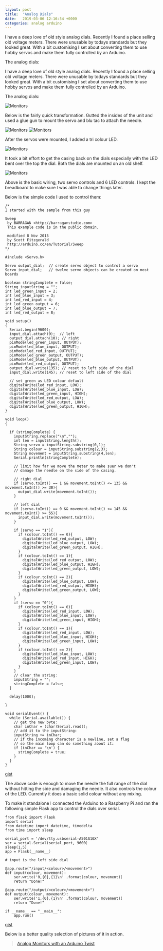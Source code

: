 ```yaml
---
layout: post
title:  "Analog Dials"
date:   2019-03-06 12:16:54 +0000
categories: analog arduino
---
```

I have a deep love of old style analog dials. Recently I found a place selling old voltage meters. There were unusable by todays standards but they looked great. With a bit customising I set about converting them to use hobby servos and make them fully controlled by an Arduino.

The analog dials:

I have a deep love of old style analog dials. Recently I found a place selling old voltage meters. There were unusable by todays standards but they looked great. With a bit customising I set about converting them to use hobby servos and make them fully controlled by an Arduino.

The analog dials:

<img src="/assets/2014/12/3_dials.jpg" alt="Monitors">

Below is the fairly quick transformation. Gutted the insides of the unit and used a glue gun to mount the servo and blu tac to attach the needle.

<img src="/assets/2014/12/monitor-in-bits.jpg" alt="Monitors">
<img src="/assets/2014/12/work-of-art.jpg" alt="Monitors">

After the servos were mounted, I added a tri colour LED.

<img src="/assets/2014/12/lights.jpg" alt="Monitors">

It took a bit effort to get the casing back on the dials especially with the LED bent over the top the dial. Both the dials are mounted on an old shelf.

<img src="/assets/2014/12/wiring.png" alt="Monitors">

Above is the basic wiring, two servo controls and 6 LED controls. I kept the breadboard to make sure I was able to change things later.

Below is the simple code I used to control them:

```
/*
I started with the sample from this guy

Sweep
 by BARRAGAN <http://barraganstudio.com>
 This example code is in the public domain.

 modified 8 Nov 2013
 by Scott Fitzgerald
 http://arduino.cc/en/Tutorial/Sweep
*/

#include <Servo.h>

Servo output_dial;  // create servo object to control a servo
Servo input_dial;   // twelve servo objects can be created on most boards

boolean stringComplete = false;
String inputString = "";
int led_green_input = 2;
int led_blue_input = 3;
int led_red_input = 4;
int led_green_output = 6;
int led_blue_output = 7;
int led_red_output = 8;

void setup()
{
  Serial.begin(9600);
  input_dial.attach(9);  // left
  output_dial.attach(10); // right
  pinMode(led_green_input, OUTPUT);
  pinMode(led_blue_input, OUTPUT);
  pinMode(led_red_input, OUTPUT);
  pinMode(led_green_output, OUTPUT);
  pinMode(led_blue_output, OUTPUT);
  pinMode(led_red_output, OUTPUT);
  output_dial.write(135); // reset to left side of the dial
  input_dial.write(145); // reset to left side of the dial

  // set green as LED colour default
  digitalWrite(led_red_input, LOW);
  digitalWrite(led_blue_input, LOW);
  digitalWrite(led_green_input, HIGH);
  digitalWrite(led_red_output, LOW);
  digitalWrite(led_blue_output, LOW);
  digitalWrite(led_green_output, HIGH);
}

void loop()
{

  if (stringComplete) {
    inputString.replace("\n","");
    int len = inputString.length();
    String servo = inputString.substring(0,1);
    String colour = inputString.substring(2,3);
    String movement = inputString.substring(4,len);
    Serial.println(stringComplete);

    // limit how far we move the meter to make suer we don't
    // damage the needle on the side of the casing.

    // right dial
    if (servo.toInt() == 1 && movement.toInt() <= 135 && movement.toInt() >= 30){
      output_dial.write(movement.toInt());
    }

    // left dial
    if (servo.toInt() == 0 && movement.toInt() <= 145 && movement.toInt() >= 55){
      input_dial.write(movement.toInt());
    }

    if (servo == "1"){
      if (colour.toInt() == 0){
        digitalWrite(led_red_output, LOW);
        digitalWrite(led_blue_output, LOW);
        digitalWrite(led_green_output, HIGH);
      }
      if (colour.toInt() == 1){
        digitalWrite(led_red_output, LOW);
        digitalWrite(led_blue_output, HIGH);
        digitalWrite(led_green_output, LOW);
      }
      if (colour.toInt() == 2){
        digitalWrite(led_blue_output, LOW);
        digitalWrite(led_red_output, HIGH);
        digitalWrite(led_green_output, LOW);
      }
    }
    if (servo == "0"){
      if (colour.toInt() == 0){
        digitalWrite(led_red_input, LOW);
        digitalWrite(led_blue_input, LOW);
        digitalWrite(led_green_input, HIGH);
      }
      if (colour.toInt() == 1){
        digitalWrite(led_red_input, LOW);
        digitalWrite(led_blue_input, HIGH);
        digitalWrite(led_green_input, LOW);
      }
      if (colour.toInt() == 2){
        digitalWrite(led_blue_input, LOW);
        digitalWrite(led_red_input, HIGH);
        digitalWrite(led_green_input, LOW);
      }
    }
    // clear the string:
    inputString = "";
    stringComplete = false;
  }

  delay(1000);

}

void serialEvent() {
  while (Serial.available()) {
    // get the new byte:
    char inChar = (char)Serial.read();
    // add it to the inputString:
    inputString += inChar;
    // if the incoming character is a newline, set a flag
    // so the main loop can do something about it:
    if (inChar == '\n') {
      stringComplete = true;
    }
  }
}
```

[gist](https://gist.github.com/bassdread/952e9df9d820c16841f3)

The above code is enough to move the needle the full range of the dial without hitting the side and damaging the needle. It also controls the colour of the LED. Currently it does a basic solid colour without any mixing.

To make it standalone I connected the Arduino to a Raspberry Pi and ran the following simple Flask app to control the dials over serial.

```
from flask import Flask
import serial
from datetime import datetime, timedelta
from time import sleep

serial_port = '/dev/tty.usbserial-A501S1GX'
ser = serial.Serial(serial_port, 9600)
sleep(1.5)
app = Flask(__name__)

# input is the left side dial

@app.route("/input/<colour>/<movement>")
def input(colour, movement):
    ser.write('0,{0},{1}\n' .format(colour, movement))
    return "Done!"

@app.route("/output/<colour>/<movement>")
def output(colour, movement):
    ser.write('1,{0},{1}\n' .format(colour, movement))
    return "Done!"

if __name__ == "__main__":
    app.run()
```

[gist](https://gist.github.com/bassdread/1a7d49adebf288c4684b)

Below is a better quality selection of pictures of it in action.

<blockquote class="imgur-embed-pub" lang="en" data-id="a/kc8Tq"><a href="//imgur.com/kc8Tq">Analog Monitors with an Arduino Twist</a></blockquote><script async src="//s.imgur.com/min/embed.js" charset="utf-8"></script>